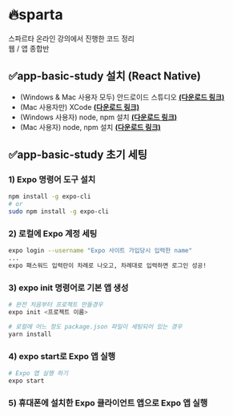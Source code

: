 # 🔥sparta
스파르타 온라인 강의에서 진행한 코드 정리\
웹 / 앱 종합반

## ✅app-basic-study 설치 (React Native)
- (Windows & Mac 사용자 모두) 안드로이드 스튜디오 **[(다운로드 링크)](https://developer.android.com/studio/)**
- (Mac 사용자만) XCode **[(다운로드 링크)](https://apps.apple.com/kr/app/xcode/id497799835?mt=12)**
- (Windows 사용자) node, npm 설치 **[(다운로드 링크)](https://nodejs.org/download/release/v12.19.1/node-v12.19.1-x64.msi)**
- (Mac 사용자) node, npm 설치 **[(다운로드 링크)](https://nodejs.org/download/release/v12.19.1/node-v12.19.1.pkg)**

## ✅app-basic-study 초기 세팅
### 1) Expo 명령어 도구 설치
```Bash
npm install -g expo-cli
# or
sudo npm install -g expo-cli
```
### 2) 로컬에 Expo 계정 세팅
```Bash
expo login --username "Expo 사이트 가입당시 입력한 name"
...
expo 패스워드 입력란이 차례로 나오고, 차례대로 입력하면 로그인 성공!
```
### 3) expo init 명령어로 기본 앱 생성
```Bash
# 완전 처음부터 프로젝트 만들경우
expo init <프로젝트 이름>
```
```Bash
# 로컬에 어느 정도 package.json 파일이 세팅되어 있는 경우
yarn install
```
### 4) expo start로 Expo 앱 실행
```Bash
# Expo 앱 실행 하기
expo start
```
### 5) 휴대폰에 설치한 Expo 클라이언트 앱으로 Expo 앱 실행